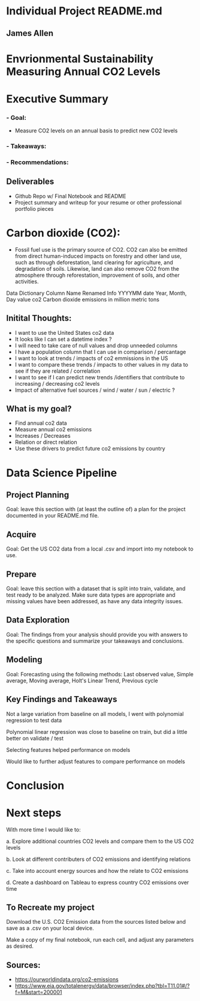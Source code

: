 # Individual Project README.md

## James Allen 

# Envrionmental Sustainability Measuring Annual CO2 Levels

# Executive Summary
### - Goal: 
   - Measure CO2 levels on an annual basis to predict new CO2 levels

### - Takeaways:

### - Recommendations:

## Deliverables

- Github Repo w/ Final Notebook and README
- Project summary and writeup for your resume or other professional portfolio pieces

# Carbon dioxide (CO2): 
- Fossil fuel use is the primary source of CO2. CO2 can also be emitted from direct human-induced impacts on forestry and other land use, such as through deforestation, land clearing for agriculture, and degradation of soils. Likewise, land can also remove CO2 from the atmosphere through reforestation, improvement of soils, and other activities.

Data Dictionary
Column Name	Renamed	Info
YYYYMM	date	Year, Month, Day
value	co2	Carbon dioxide emissions in million metric tons


## Initital Thoughts:
- I want to use the United States co2 data
- It looks like I can set a datetime index ?
- I will need to take care of null values and drop unneeded columns
- I have a population column that I can use in comparison / percantage
- I want to look at trends / impacts of co2 emmissions in the US
- I want to compare these trends / impacts to other values in my data to see if they are related / correlation
- I want to see if I can predict new trends /identifiers that contribute to increasing / decreasing co2 levels
- Impact of alternative fuel sources / wind / water / sun / electric ?


## What is my goal?
- Find annual co2 data
- Measure annual co2 emissions
- Increases / Decreases
- Relation or direct relation
- Use these drivers to predict future co2 emissions by country

# Data Science Pipeline

## Project Planning

Goal: leave this section with (at least the outline of) a plan for the project documented in your README.md file.

## Acquire

Goal: Get the US CO2 data from a local .csv and import into my notebook to use.

## Prepare

Goal: leave this section with a dataset that is split into train, validate, and test ready to be analyzed. Make sure data types are appropriate and missing values have been addressed, as have any data integrity issues.

## Data Exploration

Goal: The findings from your analysis should provide you with answers to the specific questions and summarize your takeaways and conclusions.

## Modeling

Goal: Forecasting using the following methods: Last observed value, Simple average, Moving average, Holt's Linear Trend, Previous cycle

## Key Findings and Takeaways
Not a large variation from baseline on all models, I went with polynomial regression to test data

Polynomial linear regression was close to baseline on train, but did a little better on validate / test

Selecting features helped performance on models

Would like to further adjust features to compare performance on models


# Conclusion


# Next steps
With more time I would like to:

a. Explore additional countries CO2 levels and compare them to the US CO2 levels

b. Look at different contributers of CO2 emissions and identifying relations

c. Take into account energy sources and how the relate to CO2 emissions

d. Create a dashboard on Tableau to express country CO2 emissions over time


## To Recreate my project
Download the U.S. CO2 Emission data from the sources listed below and save as a .csv on your local device.

Make a copy of my final notebook, run each cell, and adjust any parameters as desired.



## Sources:
- https://ourworldindata.org/co2-emissions
- https://www.eia.gov/totalenergy/data/browser/index.php?tbl=T11.01#/?f=M&start=200001